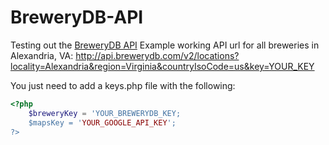 # BreweryDB-API

Testing out the [BreweryDB API](http://www.brewerydb.com/developers)
Example working API url for all breweries in Alexandria, VA: http://api.brewerydb.com/v2/locations?locality=Alexandria&region=Virginia&countryIsoCode=us&key=YOUR_KEY

You just need to add a keys.php file with the following:

```php
<?php
	$breweryKey = 'YOUR_BREWERYDB_KEY;
	$mapsKey = 'YOUR_GOOGLE_API_KEY';
?>
```